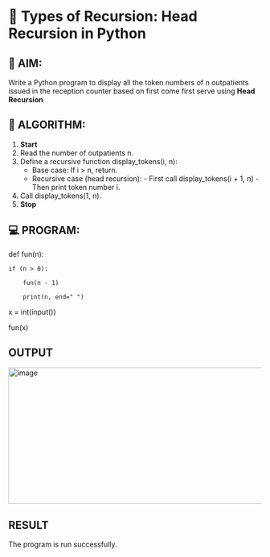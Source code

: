 # 🔁 Types of Recursion: Head Recursion in Python

## 🎯 AIM:
Write a Python program to display all the token numbers of n outpatients issued in the reception counter based on first come first serve using **Head Recursion**

## 🧠 ALGORITHM:

1. **Start**
2. Read the number of outpatients n.
3. Define a recursive function display_tokens(i, n):
      - Base case: If i > n, return.
      - Recursive case (head recursion):
            - First call display_tokens(i + 1, n)
            - Then print token number i.
4. Call display_tokens(1, n).
5. **Stop**

## 💻 PROGRAM:
def fun(n):
   
    if (n > 0):
      
        fun(n - 1)
      
        print(n, end=" ")
 

x = int(input())

fun(x)

## OUTPUT
<img width="1087" height="271" alt="image" src="https://github.com/user-attachments/assets/fea23738-3a6a-4ab9-9976-5101747a1bf3" />

## RESULT
The program is run successfully.
